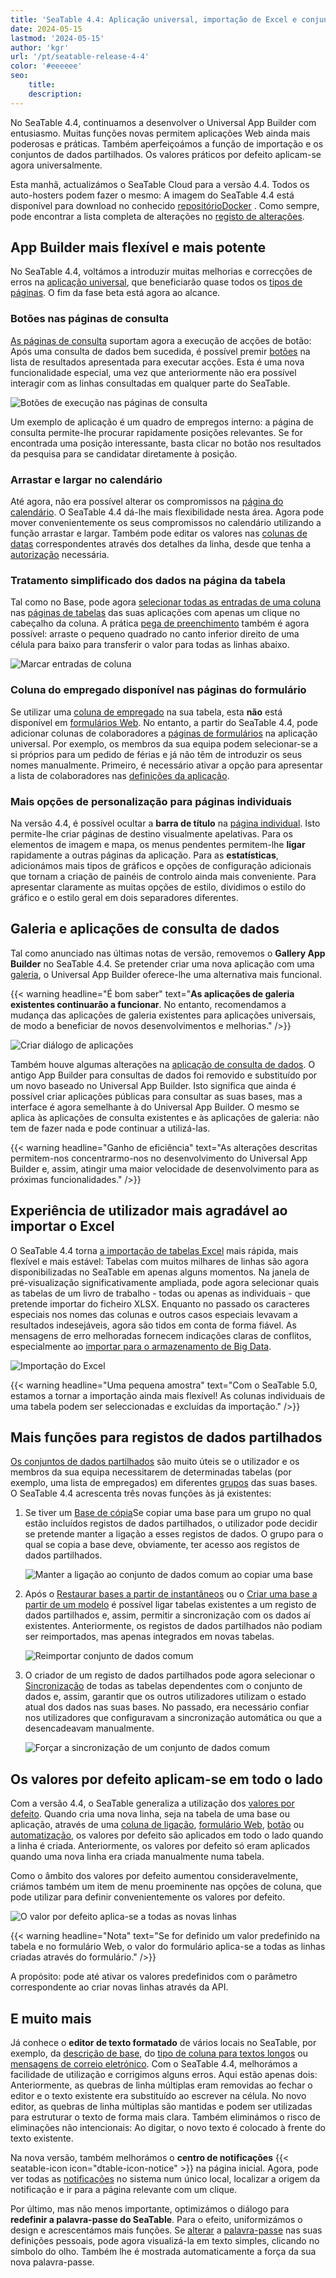 ```yaml
---
title: 'SeaTable 4.4: Aplicação universal, importação de Excel e conjuntos de dados comuns'
date: 2024-05-15
lastmod: '2024-05-15'
author: 'kgr'
url: '/pt/seatable-release-4-4'
color: '#eeeeee'
seo:
    title:
    description:
---
```


No SeaTable 4.4, continuamos a desenvolver o Universal App Builder com entusiasmo. Muitas funções novas permitem aplicações Web ainda mais poderosas e práticas. Também aperfeiçoámos a função de importação e os conjuntos de dados partilhados. Os valores práticos por defeito aplicam-se agora universalmente.

Esta manhã, actualizámos o SeaTable Cloud para a versão 4.4. Todos os auto-hosters podem fazer o mesmo: A imagem do SeaTable 4.4 está disponível para download no conhecido [repositórioDocker](https://hub.docker.com/r/seatable/seatable-enterprise) . Como sempre, pode encontrar a lista completa de alterações no [registo de alterações](https://seatable.io/pt/docs/changelog/version-4/).

## App Builder mais flexível e mais potente

No SeaTable 4.4, voltámos a introduzir muitas melhorias e correcções de erros na [aplicação universal](https://seatable.io/pt/docs/apps/universelle-app/), que beneficiarão quase todos os [tipos de páginas](https://seatable.io/pt/docs/universelle-apps/seitentypen-in-der-universellen-app/). O fim da fase beta está agora ao alcance.

### Botões nas páginas de consulta

[As páginas de consulta](https://seatable.io/pt/docs/seitentypen-in-universellen-apps/abfrageseiten-in-universellen-apps/) suportam agora a execução de acções de botão: Após uma consulta de dados bem sucedida, é possível premir [botões](https://seatable.io/pt/docs/andere-spalten/die-schaltflaeche/) na lista de resultados apresentada para executar acções. Esta é uma nova funcionalidade especial, uma vez que anteriormente não era possível interagir com as linhas consultadas em qualquer parte do SeaTable.

![Botões de execução nas páginas de consulta](images/Schaltflaechen-auf-Abfrageseiten-ausfuehren.gif)

Um exemplo de aplicação é um quadro de empregos interno: a página de consulta permite-lhe procurar rapidamente posições relevantes. Se for encontrada uma posição interessante, basta clicar no botão nos resultados da pesquisa para se candidatar diretamente à posição.

### Arrastar e largar no calendário

Até agora, não era possível alterar os compromissos na [página do calendário](https://seatable.io/pt/docs/seitentypen-in-universellen-apps/kalenderseiten-in-universellen-apps/). O SeaTable 4.4 dá-lhe mais flexibilidade nesta área. Agora pode mover convenientemente os seus compromissos no calendário utilizando a função arrastar e largar. Também pode editar os valores nas [colunas de datas](https://seatable.io/pt/docs/datum-dauer-und-personen/die-datum-spalte/) correspondentes através dos detalhes da linha, desde que tenha a [autorização](https://seatable.io/pt/docs/universelle-apps/seitenberechtigungen-in-einer-universellen-app/) necessária.

### Tratamento simplificado dos dados na página da tabela

Tal como no Base, pode agora [selecionar todas as entradas de uma coluna](https://seatable.io/pt/docs/arbeiten-in-tabellen/hinzufuegen-von-daten-per-copy-and-paste/) nas [páginas de tabelas](https://seatable.io/pt/docs/seitentypen-in-universellen-apps/tabellenseiten-in-universellen-apps/) das suas aplicações com apenas um clique no cabeçalho da coluna. A prática [pega de preenchimento](https://seatable.io/pt/docs/arbeiten-mit-zeilen/duplizieren-einer-zeile/) também é agora possível: arraste o pequeno quadrado no canto inferior direito de uma célula para baixo para transferir o valor para todas as linhas abaixo.

![Marcar entradas de coluna](images/Spalteneintraege-markieren-und-Fuellgriff-in-App.gif)

### Coluna do empregado disponível nas páginas do formulário

Se utilizar uma [coluna de empregado](https://seatable.io/pt/docs/datum-dauer-und-personen/die-spalte-mitarbeiter/) na sua tabela, esta **não** está disponível em [formulários Web](https://seatable.io/pt/docs/webformulare/webformulare/). No entanto, a partir do SeaTable 4.4, pode adicionar colunas de colaboradores a [páginas de formulários](https://seatable.io/pt/docs/seitentypen-in-universellen-apps/formularseiten-in-universellen-apps/) na aplicação universal. Por exemplo, os membros da sua equipa podem selecionar-se a si próprios para um pedido de férias e já não têm de introduzir os seus nomes manualmente. Primeiro, é necessário ativar a opção para apresentar a lista de colaboradores nas [definições da aplicação](https://seatable.io/pt/docs/universelle-apps/einstellungen-einer-universellen-app-aendern/).

### Mais opções de personalização para páginas individuais

Na versão 4.4, é possível ocultar a **barra de título** na [página individual](https://seatable.io/pt/docs/seitentypen-in-universellen-apps/individuelle-seiten-in-universellen-apps/). Isto permite-lhe criar páginas de destino visualmente apelativas. Para os elementos de imagem e mapa, os menus pendentes permitem-lhe **ligar** rapidamente a outras páginas da aplicação. Para as **estatísticas**, adicionámos mais tipos de gráficos e opções de configuração adicionais que tornam a criação de painéis de controlo ainda mais conveniente. Para apresentar claramente as muitas opções de estilo, dividimos o estilo do gráfico e o estilo geral em dois separadores diferentes.

## Galeria e aplicações de consulta de dados

Tal como anunciado nas últimas notas de versão, removemos o **Gallery App Builder** no SeaTable 4.4. Se pretender criar uma nova aplicação com uma [galeria](https://seatable.io/pt/docs/seitentypen-in-universellen-apps/galerieseiten-in-universellen-apps/), o Universal App Builder oferece-lhe uma alternativa mais funcional.

{{< warning headline="É bom saber" text="**As aplicações de galeria existentes continuarão a funcionar**. No entanto, recomendamos a mudança das aplicações de galeria existentes para aplicações universais, de modo a beneficiar de novos desenvolvimentos e melhorias." />}}

![Criar diálogo de aplicações](images/Create-app-dialog-.png)

Também houve algumas alterações na [aplicação de consulta de dados](https://seatable.io/pt/docs/apps/datenabfrage-app/). O antigo App Builder para consultas de dados foi removido e substituído por um novo baseado no Universal App Builder. Isto significa que ainda é possível criar aplicações públicas para consultar as suas bases, mas a interface é agora semelhante à do Universal App Builder. O mesmo se aplica às aplicações de consulta existentes e às aplicações de galeria: não tem de fazer nada e pode continuar a utilizá-las.

{{< warning headline="Ganho de eficiência" text="As alterações descritas permitem-nos concentrarmo-nos no desenvolvimento do Universal App Builder e, assim, atingir uma maior velocidade de desenvolvimento para as próximas funcionalidades." />}}

## Experiência de utilizador mais agradável ao importar o Excel

O SeaTable 4.4 torna [a importação de tabelas Excel](https://seatable.io/pt/docs/import-von-daten/import-von-excel-dateien-in-seatable/) mais rápida, mais flexível e mais estável: Tabelas com muitos milhares de linhas são agora disponibilizadas no SeaTable em apenas alguns momentos. Na janela de pré-visualização significativamente ampliada, pode agora selecionar quais as tabelas de um livro de trabalho - todas ou apenas as individuais - que pretende importar do ficheiro XLSX. Enquanto no passado os caracteres especiais nos nomes das colunas e outros casos especiais levavam a resultados indesejáveis, agora são tidos em conta de forma fiável. As mensagens de erro melhoradas fornecem indicações claras de conflitos, especialmente ao [importar para o armazenamento de Big Data](https://seatable.io/pt/docs/big-data/eine-excel-tabelle-ins-big-data-backend-importieren/).

![Importação do Excel](images/Excel-Import.png)

{{< warning headline="Uma pequena amostra" text="Com o SeaTable 5.0, estamos a tornar a importação ainda mais flexível! As colunas individuais de uma tabela podem ser seleccionadas e excluídas da importação." />}}

## Mais funções para registos de dados partilhados

[Os conjuntos de dados partilhados](https://seatable.io/pt/docs/gemeinsame-datensaetze/funktionsweise-von-gemeinsamen-datensaetzen/) são muito úteis se o utilizador e os membros da sua equipa necessitarem de determinadas tabelas (por exemplo, uma lista de empregados) em diferentes [grupos](https://seatable.io/pt/docs/arbeiten-mit-gruppen/einfuehrung-in-die-arbeit-mit-gruppen/) das suas bases. O SeaTable 4.4 acrescenta três novas funções às já existentes:

1. Se tiver um [Base de cópia](https://seatable.io/pt/docs/arbeiten-mit-bases/eine-base-in-eine-gruppe-kopieren/)Se copiar uma base para um grupo no qual estão incluídos registos de dados partilhados, o utilizador pode decidir se pretende manter a ligação a esses registos de dados. O grupo para o qual se copia a base deve, obviamente, ter acesso aos registos de dados partilhados.

    ![Manter a ligação ao conjunto de dados comum ao copiar uma base](images/Retain-link-to-common-dataset-when-copying-a-base.gif)

2. Após o [Restaurar bases a partir de instantâneos](https://seatable.io/pt/docs/historie-und-versionen/wiederherstellung-eines-snapshots/) ou o [Criar uma base a partir de um modelo](https://seatable.io/pt/docs/arbeiten-mit-bases/anlegen-einer-base-mithilfe-einer-vorlage/) é possível ligar tabelas existentes a um registo de dados partilhados e, assim, permitir a sincronização com os dados aí existentes. Anteriormente, os registos de dados partilhados não podiam ser reimportados, mas apenas integrados em novas tabelas.

    ![Reimportar conjunto de dados comum](images/Reimport-common-dataset.gif)

3. O criador de um registo de dados partilhados pode agora selecionar o [Sincronização](https://seatable.io/pt/docs/gemeinsame-datensaetze/synchronisation-eines-gemeinsamen-datensatzes/) de todas as tabelas dependentes com o conjunto de dados e, assim, garantir que os outros utilizadores utilizam o estado atual dos dados nas suas bases. No passado, era necessário confiar nos utilizadores que configuravam a sincronização automática ou que a desencadeavam manualmente.

    ![Forçar a sincronização de um conjunto de dados comum](images/Force-sync-of-common-dataset.png)

## Os valores por defeito aplicam-se em todo o lado

Com a versão 4.4, o SeaTable generaliza a utilização dos [valores por defeito](https://seatable.io/pt/docs/arbeiten-mit-spalten/standardwert-fuer-eine-spalte-festlegen/). Quando cria uma nova linha, seja na tabela de uma base ou aplicação, através de uma [coluna de ligação](https://seatable.io/pt/docs/verknuepfungen/wie-man-tabellen-in-seatable-miteinander-verknuepft/), [formulário Web](https://seatable.io/pt/docs/webformulare/webformulare/), [botão](https://seatable.io/pt/docs/andere-spalten/zeilen-per-schaltflaeche-in-eine-andere-tabelle-kopieren/) ou [automatização](https://seatable.io/pt/docs/automationen/automations-aktionen/), os valores por defeito são aplicados em todo o lado quando a linha é criada. Anteriormente, os valores por defeito só eram aplicados quando uma nova linha era criada manualmente numa tabela.

Como o âmbito dos valores por defeito aumentou consideravelmente, criámos também um item de menu proeminente nas opções de coluna, que pode utilizar para definir convenientemente os valores por defeito.

![O valor por defeito aplica-se a todas as novas linhas](images/Standardwert-greift-ueberall-bei-neuen-Zeilen.gif)

{{< warning headline="Nota" text="Se for definido um valor predefinido na tabela e no formulário Web, o valor do formulário aplica-se a todas as linhas criadas através do formulário." />}}

A propósito: pode até ativar os valores predefinidos com o parâmetro correspondente ao criar novas linhas através da API.

## E muito mais

Já conhece o **editor de texto formatado** de vários locais no SeaTable, por exemplo, da [descrição de base](https://seatable.io/pt/docs/arbeiten-mit-bases/wie-man-einer-base-eine-beschreibung-hinzufuegt/), do [tipo de coluna para textos longos](https://seatable.io/pt/docs/text-und-zahlen/die-spalten-text-und-formatierter-text/) ou [mensagens de correio eletrónico](https://seatable.io/pt/docs/beispiel-automationen/e-mail-versand-per-automation/). Com o SeaTable 4.4, melhorámos a facilidade de utilização e corrigimos alguns erros. Aqui estão apenas dois: Anteriormente, as quebras de linha múltiplas eram removidas ao fechar o editor e o texto existente era substituído ao escrever na célula. No novo editor, as quebras de linha múltiplas são mantidas e podem ser utilizadas para estruturar o texto de forma mais clara. Também eliminámos o risco de eliminações não intencionais: Ao digitar, o novo texto é colocado à frente do texto existente.

Na nova versão, também melhorámos o **centro de notificações** {{< seatable-icon icon="dtable-icon-notice" >}} na página inicial. Agora, pode ver todas as [notificações](https://seatable.io/pt/docs/benachrichtigungen/sinn-und-zweck-von-benachrichtigungen-in-seatable/) no sistema num único local, localizar a origem da notificação e ir para a página relevante com um clique.

Por último, mas não menos importante, optimizámos o diálogo para **redefinir a palavra-passe do SeaTable**. Para o efeito, uniformizámos o design e acrescentámos mais funções. Se [alterar](https://seatable.io/pt/docs/persoenliche-einstellungen/eigenes-passwort-aendern/) a [palavra-passe](https://seatable.io/pt/docs/persoenliche-einstellungen/eigenes-passwort-aendern/) nas suas definições pessoais, pode agora visualizá-la em texto simples, clicando no símbolo do olho. Também lhe é mostrada automaticamente a força da sua nova palavra-passe.
